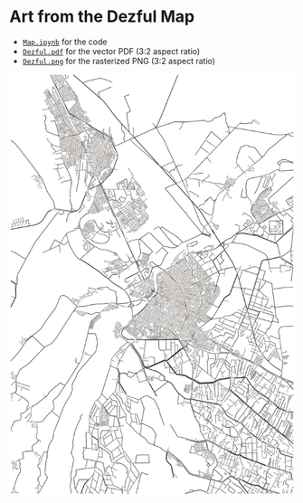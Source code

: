 # Art from the Dezful Map
* [``Map.ipynb``](Map.ipynb) for the code
* [``Dezful.pdf``](Dezful.pdf) for the vector PDF (3:2 aspect ratio)
* [``Dezful.png``](Dezful.png) for the rasterized PNG (3:2 aspect ratio)

<img src="Dezful.png">

